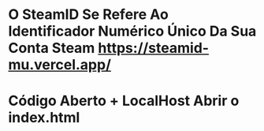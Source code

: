 # O SteamID Se Refere Ao Identificador Numérico Único Da Sua Conta Steam https://steamid-mu.vercel.app/
# Código Aberto + LocalHost Abrir o index.html
